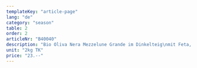 ```yaml
---
templateKey: "article-page"
lang: "de"
category: "season"
table: 2
order: 2
articleNr: "B40040"
description: "Bio Oliva Nera Mezzelune Grande im Dinkelteig\nmit Feta, Petersilie und Knoblauch"
unit: "2kg TK"
price: "23.--"
---
```

